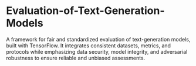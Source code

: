 # Evaluation-of-Text-Generation-Models
A framework for fair and standardized evaluation of text-generation models, built with TensorFlow. It integrates consistent datasets, metrics, and protocols while emphasizing data security, model integrity, and adversarial robustness to ensure reliable and unbiased assessments.
